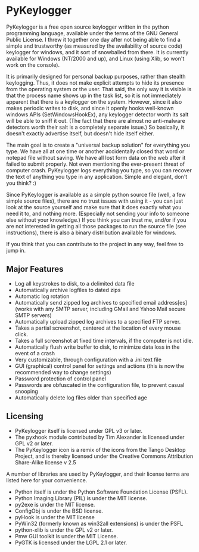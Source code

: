 # PyKeylogger

PyKeylogger is a free open source keylogger written in the python programming language, available under the terms of the GNU General Public License. I threw it together one day after not being able to find a simple and trustworthy (as measured by the availability of source code) keylogger for windows, and it sort of snowballed from there. It is currently available for Windows (NT/2000 and up), and Linux (using Xlib, so won't work on the console).

It is primarily designed for personal backup purposes, rather than stealth keylogging. Thus, it does not make explicit attempts to hide its presence from the operating system or the user. That said, the only way it is visible is that the process name shows up in the task list, so it is not immediately apparent that there is a keylogger on the system. However, since it also makes periodic writes to disk, and since it openly hooks well-known windows APIs (SetWindowsHookEx), any keylogger detector worth its salt will be able to sniff it out. (The fact that there are almost no anti-malware detectors worth their salt is a completely separate issue.) So basically, it doesn't exactly advertise itself, but doesn't hide itself either.

The main goal is to create a "universal backup solution" for everything you type. We have all at one time or another accidentally closed that word or notepad file without saving. We have all lost form data on the web after it failed to submit properly. Not even mentioning the ever-present threat of computer crash. PyKeylogger logs everything you type, so you can recover the text of anything you type in any application. Simple and elegant, don't you think? :)

Since PyKeylogger is available as a simple python source file (well, a few simple source files), there are no trust issues with using it - you can just look at the source yourself and make sure that it does exactly what you need it to, and nothing more. (Especially not sending your info to someone else without your knowledge.) If you think you can trust me, and/or if you are not interested in getting all those packages to run the source file (see instructions), there is also a binary distribution available for windows.

If you think that you can contribute to the project in any way, feel free to jump in.

## Major Features

* Log all keystrokes to disk, to a delimited data file
* Automatically archive logfiles to dated zips
* Automatic log rotation
* Automatically send zipped log archives to specified email address[es] (works with any SMTP server, including GMail and Yahoo Mail secure SMTP servers)
* Automatically upload zipped log archives to a specified FTP server.
* Takes a partial screenshot, centered at the location of every mouse click.
* Takes a full screenshot at fixed time intervals, if the computer is not idle.
* Automatically flush write buffer to disk, to minimize data loss in the event of a crash
* Very customizable, through configuration with a .ini text file
* GUI (graphical) control panel for settings and actions (this is now the recommended way to change settings)
* Password protection of control panel
* Passwords are obfuscated in the configuration file, to prevent casual snooping
* Automatically delete log files older than specified age

## Licensing

* PyKeylogger itself is licensed under GPL v3 or later.
* The pyxhook module contributed by Tim Alexander is licensed under GPL v2 or later.
* The PyKeylogger icon is a remix of the icons from the Tango Desktop Project, and is thereby licensed under the Creative Commons Attribution Share-Alike license v 2.5

A number of libraries are used by PyKeylogger, and their license terms are listed here for your convenience.

* Python itself is under the Python Software Foundation License (PSFL).
* Python Imaging Library (PIL) is under the MIT license.
* py2exe is under the MIT license.
* ConfigObj is under the BSD license.
* pyHook is under the MIT license
* PyWin32 (formerly known as win32all extensions) is under the PSFL
* python-xlib is under the GPL v2 or later.
* Pmw GUI toolkit is under the MIT License.
* PyGTK is licensed under the LGPL 2.1 or later.
